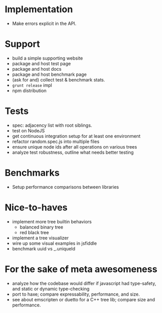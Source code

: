 # Implementation

 * Make errors explicit in the API.

# Support

 * build a simple supporting website
 * package and host test page
 * package and host docs
 * package and host benchmark page
 * (ask for and) collect test & benchmark stats.
 * `grunt release` impl
 * npm distribution

# Tests

 * spec: adjacency list with root siblings.
 * test on NodeJS
 * get continuous integration setup for at least one environment
 * refactor random.spec.js into multiple files
 * ensure unique node ids after all operations on various trees
 * analyze test robustness, outline what needs better testing

# Benchmarks

 * Setup performance comparisons between libraries
 
# Nice-to-haves

 * implement more tree builtin behaviors
   - balanced binary tree
   - red black tree
 * implement a tree visualizer
 * wire up some visual examples in jsfiddle
 * benchmark uuid vs _.uniqueId

# For the sake of meta awesomeness

 * analyze how the codebase would differ if javascript had
   type-safety, and static or dynamic type-checking
 * port to haxe; compare expressability, performance, and size.
 * see about emscripten or duetto for a C++ tree lib; compare size and
   performance.

